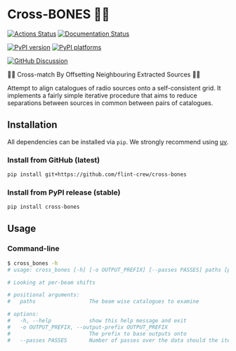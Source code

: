 # Cross-BONES 🏴‍☠️

[![Actions Status][actions-badge]][actions-link]
[![Documentation Status][rtd-badge]][rtd-link]

[![PyPI version][pypi-version]][pypi-link]
[![PyPI platforms][pypi-platforms]][pypi-link]

[![GitHub Discussion][github-discussions-badge]][github-discussions-link]

<!-- SPHINX-START -->

<!-- prettier-ignore-start -->
[actions-badge]:            https://github.com/flint-crew/cross-bones/workflows/CI/badge.svg
[actions-link]:             https://github.com/flint-crew/cross-bones/actions
[github-discussions-badge]: https://img.shields.io/static/v1?label=Discussions&message=Ask&color=blue&logo=github
[github-discussions-link]:  https://github.com/flint-crew/cross-bones/discussions
[pypi-link]:                https://pypi.org/project/cross-bones/
[pypi-platforms]:           https://img.shields.io/pypi/pyversions/cross-bones
[pypi-version]:             https://img.shields.io/pypi/v/cross-bones
[rtd-badge]:                https://readthedocs.org/projects/cross-bones/badge/?version=latest
[rtd-link]:                 https://cross-bones.readthedocs.io/en/latest/?badge=latest

<!-- prettier-ignore-end -->

🏴‍☠️ Cross-match By Offsetting Neighbouring Extracted Sources 🏴‍☠️

Attempt to align catalogues of radio sources onto a self-consistent grid. It
implements a fairly simple iterative procedure that aims to reduce separations
between sources in common between pairs of catalogues.

## Installation

All dependencies can be installed via `pip`. We strongly recommend using [uv](https://docs.astral.sh/uv/).


### Install from GitHub (latest)

```bash
pip install git+https://github.com/flint-crew/cross-bones
```

### Install from PyPI release (stable)

```bash
pip install cross-bones
```

## Usage

### Command-line

```bash
$ cross_bones -h
# usage: cross_bones [-h] [-o OUTPUT_PREFIX] [--passes PASSES] paths [paths ...]

# Looking at per-beam shifts

# positional arguments:
#   paths                 The beam wise catalogues to examine

# options:
#   -h, --help            show this help message and exit
#   -o OUTPUT_PREFIX, --output-prefix OUTPUT_PREFIX
#                         The prefix to base outputs onto
#   --passes PASSES       Number of passes over the data should the iterative method attempt
```
